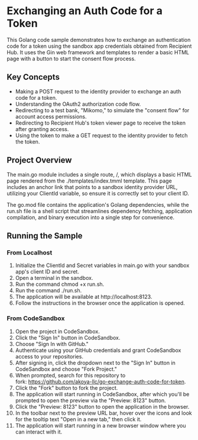 # Exchanging an Auth Code for a Token

This Golang code sample demonstrates how to exchange an authentication code for a token using the sandbox app credentials obtained from Recipient Hub. It uses the Gin web framework and templates to render a basic HTML page with a button to start the consent flow process.

## Key Concepts
* Making a POST request to the identity provider to exchange an auth code for a token.
* Understanding the OAuth2 authorization code flow.
* Redirecting to a test bank, "Mikomo," to simulate the "consent flow" for account access permissions.
* Redirecting to Recipient Hub's token viewer page to receive the token after granting access.
* Using the token to make a GET request to the identity provider to fetch the token.

## Project Overview
The main.go module includes a single route, /, which displays a basic HTML page rendered from the ./templates/index.tmml template. This page includes an anchor link that points to a sandbox identity provider URL, utilizing your ClientId variable, so ensure it is correctly set to your client ID.

The go.mod file contains the application's Golang dependencies, while the run.sh file is a shell script that streamlines dependency fetching, application compilation, and binary execution into a single step for convenience.


## Running the Sample
### From Localhost
1. Initialize the ClientId and Secret variables in main.go with your sandbox app's client ID and secret.
2. Open a terminal in the sandbox.
3. Run the command chmod +x run.sh.
4. Run the command ./run.sh.
5. The application will be available at http://localhost:8123.
6. Follow the instructions in the browser once the application is opened.

### From CodeSandbox
1. Open the project in CodeSandbox.
2. Click the "Sign In" button in CodeSandbox.
3. Choose "Sign In with GitHub."
4. Authenticate using your GitHub credentials and grant CodeSandbox access to your repositories.
5. After signing in, click the dropdown next to the "Sign In" button in CodeSandbox and choose "Fork Project."
6. When prompted, search for this repository to fork: https://github.com/akoya-llc/go-exchange-auth-code-for-token.
7. Click the "Fork" button to fork the project.
8. The application will start running in CodeSandbox, after which you'll be prompted to open the preview via the "Preview: 8123" button.
9. Click the "Preview: 8123" button to open the application in the browser.
10. In the toolbar next to the preview URL bar, hover over the icons and look for the tooltip text "Open in a new tab," then click it.
11. The application will start running in a new browser window where you can interact with it.
